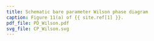 ```yaml
---
title: Schematic bare parameter Wilson phase diagram
caption: Figure 11(a) of {{ site.ref[1] }}.
pdf_file: PD_Wilson.pdf
svg_file: CP_Wilson.svg
---
```

